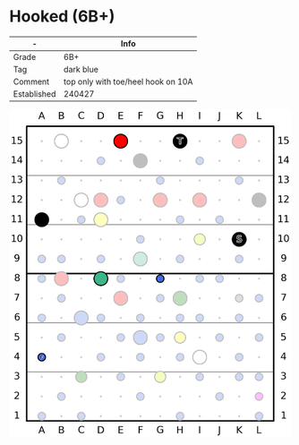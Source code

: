 # Hooked (6B+)

| - | Info |
| - | ---- |
| Grade | 6B+|
| Tag | dark blue|
| Comment | top only with toe/heel hook on 10A|
| Established | 240427 |

![Hooked](/plots/240512_Hooked.png)

